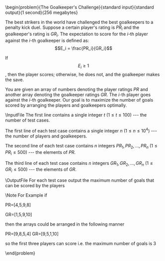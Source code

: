 \begin{problem}{The Goalkeeper's Challenge}{standard input}{standard output}{1 second}{256 megabytes}

The best strikers in the world have challenged the best goalkeepers to a penalty kick duel. Suppose a certain player's rating is $PR_i$ and the goalkeeper's rating is $GR_i$. The expectation to score for the $i$-th player against the $i$-th goalkeeper is defined as:$$E_i = \frac{PR_i}{GR_i}$$

If $$E_i \geq 1$$, then the player scores; otherwise, he does not, and the goalkeeper makes the save.

You are given an array of numbers denoting the player ratings $PR$  and another array denoting the goalkeeper ratings $GR$. The $i$-th player goes against the $i$-th goalkeeper. Our goal is to maximize the number of goals scored by arranging the players and goalkeepers optimally.


\InputFile
The first line contains a single integer $t$ $(1 \leq t \leq 100)$ --- the number of test cases.

The first line of each test case contains a single integer $n$ $(1 \leq n \leq 10^4)$ --- the number of players and goalkeepers.

The second line of each test case contains $n$ integers $PR_1, PR_2, \ldots, PR_n$ $(1 \leq PR_i \leq 500)$ --- the elements of $PR$.

The third line of each test case contains $n$ integers $GR_1, GR_2, \ldots, GR_n$ $(1 \leq GR_i \leq 500)$ --- the elements of $GR$.

\OutputFile
For each test case output the maximum number of goals that can be scored by the players


\Note
For Example if

PR=[4,5,9,8]

GR=[1,5,9,10]

then the arrays could be arranged in the following manner 

PR=[9,8,5,4]
GR=[9,5,1,10]

so the first three players can score i.e. the maximum number of goals is 3

\end{problem}

